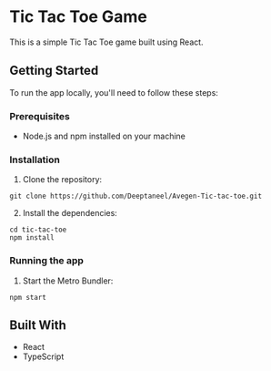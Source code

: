 # Tic Tac Toe Game

This is a simple Tic Tac Toe game built using React.

## Getting Started

To run the app locally, you'll need to follow these steps:

### Prerequisites

- Node.js and npm installed on your machine

### Installation

1. Clone the repository:

```
git clone https://github.com/Deeptaneel/Avegen-Tic-tac-toe.git
```

2. Install the dependencies:

```
cd tic-tac-toe
npm install
```

### Running the app

1. Start the Metro Bundler:

```
npm start
```


## Built With

- React
- TypeScript
